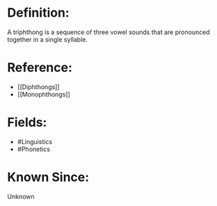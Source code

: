 

# Definition:
A triphthong is a sequence of three vowel sounds that are pronounced together in a single syllable.

# Reference:
- [[Diphthongs]]
- [[Monophthongs]]

# Fields: 
- #Linguistics
- #Phonetics

# Known Since:
Unknown

